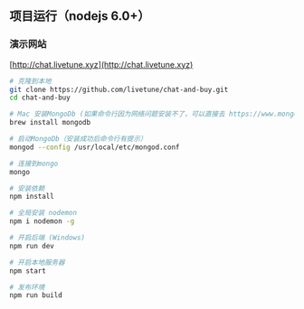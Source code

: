 ## 项目运行（nodejs 6.0+）

### 演示网站

[http://chat.livetune.xyz](http://chat.livetune.xyz)

``` bash
# 克隆到本地
git clone https://github.com/livetune/chat-and-buy.git
cd chat-and-buy

# Mac 安装MongoDb (如果命令行因为网络问题安装不了，可以直接去 https://www.mongodb.com/download-center#community 下载
brew install mongodb

# 启动MongoDb（安装成功后命令行有提示）
mongod --config /usr/local/etc/mongod.conf

# 连接到mongo
mongo

# 安装依赖
npm install

# 全局安装 nodemon 
npm i nodemon -g

# 开启后端 (Windows)
npm run dev

# 开启本地服务器
npm start

# 发布环境
npm run build
```